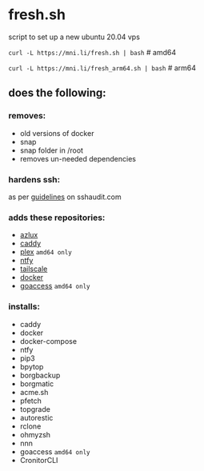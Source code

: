 # fresh.sh

script to set up a new ubuntu 20.04 vps

```curl -L https://mni.li/fresh.sh | bash``` # amd64

```curl -L https://mni.li/fresh_arm64.sh | bash``` # arm64

## does the following:

### removes:
* old versions of docker
* snap
* snap folder in /root
* removes un-needed dependencies

### hardens ssh:
as per [guidelines](https://www.sshaudit.com/hardening_guides.html#ubuntu_20_04_lts) on sshaudit.com

### adds these repositories:
* [azlux](https://packages.azlux.fr/)
* [caddy](https://caddyserver.com/docs/install#debian-ubuntu-raspbian)
* [plex](https://support.plex.tv/articles/235974187-enable-repository-updating-for-supported-linux-server-distributions/) `amd64 only`
* [ntfy](https://ntfy.sh/docs/install/#debianubuntu-repository)
* [tailscale](https://tailscale.com/kb/1039/install-ubuntu-2004/)
* [docker](https://docs.docker.com/engine/install/ubuntu/)
* [goaccess](https://goaccess.io/download) `amd64 only`

### installs:
* caddy
* docker
* docker-compose
* ntfy
* pip3
* bpytop
* borgbackup
* borgmatic
* acme.sh
* pfetch
* topgrade
* autorestic
* rclone
* ohmyzsh
* nnn
* goaccess `amd64 only`
* CronitorCLI
